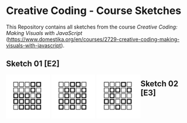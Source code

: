 # Creative Coding - Course Sketches
This Repository contains all sketches from the course _Creative Coding: Making Visuals with JavaScript_ (https://www.domestika.org/en/courses/2729-creative-coding-making-visuals-with-javascript).

## Sketch 01 [E2]
<div style="float: left;">
<img src="https://github.com/noahbaumgartner/creative-coding-course/blob/master/output/01/01-1.png?raw=true" width="auto" height="120">
<img src="https://github.com/noahbaumgartner/creative-coding-course/blob/master/output/01/01-2.png?raw=true" width="auto" height="120">
<img src="https://github.com/noahbaumgartner/creative-coding-course/blob/master/output/01/01-3.png?raw=true" width="auto" height="120">
</div>

## Sketch 02 [E3]
